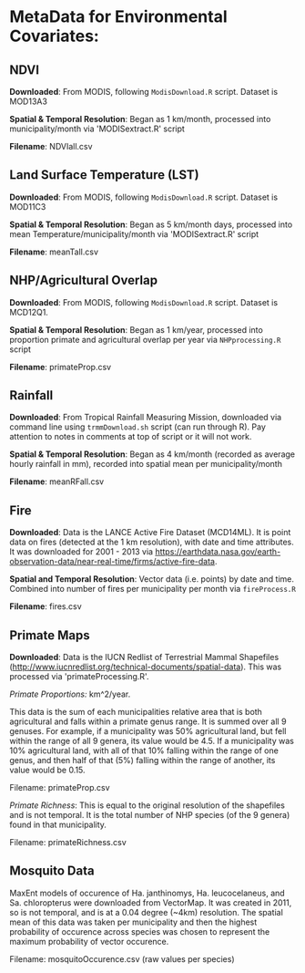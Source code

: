 # MetaData for Environmental Covariates:

## NDVI

**Downloaded**: From MODIS, following `ModisDownload.R` script. Dataset is MOD13A3

**Spatial & Temporal Resolution**: Began as 1 km/month, processed into municipality/month via 'MODISextract.R' script

**Filename**: NDVIall.csv

## Land Surface Temperature (LST)

**Downloaded**: From MODIS, following `ModisDownload.R` script. Dataset is MOD11C3

**Spatial & Temporal Resolution**: Began as 5 km/month days, processed into mean Temperature/municipality/month via 'MODISextract.R' script

**Filename**: meanTall.csv

## NHP/Agricultural Overlap

**Downloaded**: From MODIS, following `ModisDownload.R` script. Dataset is MCD12Q1.

**Spatial & Temporal Resolution**: Began as 1 km/year, processed into proportion primate and agricultural overlap per year via `NHPprocessing.R` script

**Filename**: primateProp.csv

## Rainfall

**Downloaded**: From Tropical Rainfall Measuring Mission, downloaded via command line using `trmmDownload.sh` script (can run through R). Pay attention to notes in comments at top of script or it will not work.

**Spatial & Temporal Resolution**: Began as 4 km/month (recorded as average hourly rainfall in mm), recorded into spatial mean per municipality/month

**Filename**: meanRFall.csv

## Fire

**Downloaded**: Data is the LANCE Active Fire Dataset (MCD14ML). It is point data on fires (detected at the 1 km resolution), with date and time attributes. It was downloaded for 2001 - 2013 via https://earthdata.nasa.gov/earth-observation-data/near-real-time/firms/active-fire-data.

**Spatial and Temporal Resolution**: Vector data (i.e. points) by date and time. Combined into number of fires per municipality per month via `fireProcess.R`

**Filename**: fires.csv

## Primate Maps

**Downloaded**: Data is the IUCN Redlist of Terrestrial Mammal Shapefiles (http://www.iucnredlist.org/technical-documents/spatial-data). This was processed via 'primateProcessing.R'. 


*Primate Proportions:* km^2/year. 

This data is the sum of each municipalities relative area that is both agricultural and falls within a primate genus range. It is summed over all 9 genuses. For example, if a municipality was 50% agricultural land, but fell within the range of all 9 genera, its value would be 4.5. If a municipality was 10% agricultural land, with all of that 10% falling within the range of one genus, and then half of that (5%) falling within the range of another, its value would be 0.15. 

Filename: primateProp.csv

*Primate Richness*: This is equal to the original resolution of the shapefiles and is not temporal. It is the total number of NHP species (of the 9 genera) found in that municipality.

Filename: primateRichness.csv

## Mosquito Data

MaxEnt models of occurence of Ha. janthinomys, Ha. leucocelaneus, and Sa. chloropterus were downloaded from VectorMap. It was created in 2011, so is not temporal, and is at a 0.04 degree (~4km) resolution. The spatial mean of this data was taken per municipality and then the highest probability of occurence across species was chosen to represent the maximum probability of vector occurence.

Filename: mosquitoOccurence.csv (raw values per species)

